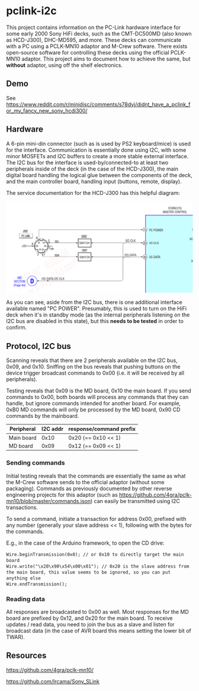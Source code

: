 # pclink-i2c

This project contains information on the PC-Link hardware interface for some early 2000 Sony HiFi decks, such as the CMT-DC500MD (also known as HCD-J300), DHC-MD595, and more. These decks can communicate with a PC using a PCLK-MN10 adaptor and M-Crew software. There exists open-source software for controlling these decks using the official PCLK-MN10 adaptor. This project aims to document how to achieve the same, but **without** adaptor, using off the shelf electronics.

## Demo

See https://www.reddit.com/r/minidisc/comments/s78dyj/didnt_have_a_pclink_for_my_fancy_new_sony_hcdj300/

## Hardware
A 6-pin mini-din connector (such as is used by PS2 keyboard/mice) is used for the interface. Communication is essentially done using I2C, with some minor MOSFETs and I2C buffers to create a more stable external interface. The I2C bus for the interface is used-by/connected-to at least two peripherals inside of the deck (in the case of the HCD-J300), the main digital board handling the logical glue between the components of the deck, and the main controller board, handling input (buttons, remote, display).

The service documentation for the HCD-J300 has this helpful diagram:

![I2C Diagram](hardware/i2c-j300.png)

As you can see, aside from the I2C bus, there is one additional interface available named "PC POWER". Presumably, this is used to turn on the HiFi deck when it's in standby mode (as the internal peripherals listening on the I2C bus are disabled in this state), but this **needs to be tested** in order to confirm.

## Protocol, I2C bus

Scanning reveals that there are 2 peripherals available on the I2C bus, 0x09, and 0x10. Sniffing on the bus reveals that pushing buttons on the device trigger broadcast commands to 0x00 (i.e. it will be received by all peripherals).

Testing reveals that 0x09 is the MD board, 0x10 the main board. If you send commands to 0x00, both boards will process any commands that they can handle, but ignore commands intended for another board. For example, 0xB0 MD commands will only be processed by the MD board, 0x90 CD commands by the mainboard.

| Peripheral | I2C addr | response/command prefix |
| -----------|----------|-------------------------|
| Main board | 0x10     | 0x20 (== 0x10 << 1)     |
| MD board   | 0x09     | 0x12 (== 0x09 << 1)     |

### Sending commands

Initial testing reveals that the commands are essentially the same as what the M-Crew software sends to the official adaptor (without some packaging). Commands as previously documented by other reverse engineering projects for this adaptor (such as https://github.com/4gra/pclk-mn10/blob/master/commands.json) can easily be transmitted using I2C transactions.

To send a command, initiate a transaction for address 0x00, prefixed with any number (generally your slave address << 1), following with the bytes for the commands.

E.g., in the case of the Arduino framework, to open the CD drive:

```
Wire.beginTransmission(0x0); // or 0x10 to directly target the main board
Wire.write("\x20\x90\x54\x00\x01"); // 0x20 is the slave address from the main board, this value seems to be ignored, so you can put anything else
Wire.endTransmission();
```

### Reading data

All responses are broadcasted to 0x00 as well. Most responses for the MD board are prefixed by 0x12, and 0x20 for the main board. To receive updates / read data, you need to join the bus as a slave and listen for broadcast data (in the case of AVR board this means setting the lower bit of TWAR).

## Resources

https://github.com/4gra/pclk-mn10/

https://github.com/Ircama/Sony_SLink
